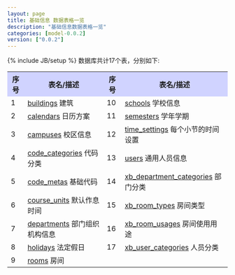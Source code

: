 ```yaml
---
layout: page
title: 基础信息 数据表格一览
description: "基础信息数据表格一览"
categories: [model-0.0.2]
version: ["0.0.2"]
---
```

{% include JB/setup %}
数据库共计17个表，分别如下:

<table class="table table-bordered table-striped table-condensed">
  <tr>
    <th style="background-color:#D0D3FF">序号</th>
    <th style="background-color:#D0D3FF">表名/描述</th>
    <th style="background-color:#D0D3FF">序号</th>
    <th style="background-color:#D0D3FF">表名/描述</th>
  </tr>
  <tr>
    <td>1</td>
    <td><a href="space.html#buildings">buildings</a> 建筑</td>
    <td>10</td>
    <td><a href="space.html#schools">schools</a> 学校信息</td>
  </tr>
  <tr>
    <td>2</td>
    <td><a href="time.html#calendars">calendars</a> 日历方案</td>
    <td>11</td>
    <td><a href="time.html#semesters">semesters</a> 学年学期</td>
  </tr>
  <tr>
    <td>3</td>
    <td><a href="space.html#campuses">campuses</a> 校区信息</td>
    <td>12</td>
    <td><a href="time.html#timesettings">time_settings</a> 每个小节的时间设置</td>
  </tr>
  <tr>
    <td>4</td>
    <td><a href="misc.html#codecategories">code_categories</a> 代码分类</td>
    <td>13</td>
    <td><a href="user.html#users">users</a> 通用人员信息</td>
  </tr>
  <tr>
    <td>5</td>
    <td><a href="misc.html#codemetas">code_metas</a> 基础代码</td>
    <td>14</td>
    <td><a href="xb.html#xbdepartmentcategories">xb_department_categories</a> 部门分类</td>
  </tr>
  <tr>
    <td>6</td>
    <td><a href="time.html#courseunits">course_units</a> 默认作息时间</td>
    <td>15</td>
    <td><a href="xb.html#xbroomtypes">xb_room_types</a> 房间类型</td>
  </tr>
  <tr>
    <td>7</td>
    <td><a href="user.html#departments">departments</a> 部门组织机构信息</td>
    <td>16</td>
    <td><a href="xb.html#xbroomusages">xb_room_usages</a> 房间使用用途</td>
  </tr>
  <tr>
    <td>8</td>
    <td><a href="time.html#holidays">holidays</a> 法定假日</td>
    <td>17</td>
    <td><a href="xb.html#xbusercategories">xb_user_categories</a> 人员分类</td>
  </tr>
  <tr>
    <td>9</td>
    <td><a href="space.html#rooms">rooms</a> 房间</td>
    <td></td>
    <td></td>
  </tr>
</table>
